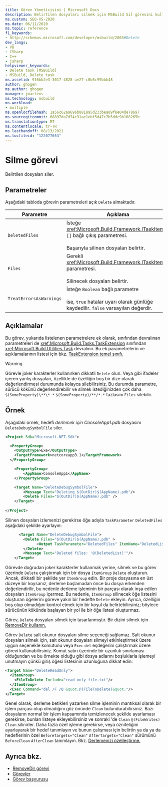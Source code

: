 ```yaml
---
title: Görev Yöneticisini | Microsoft Docs
description: Belirtilen dosyaları silmek için MSBuild Sil görevini kullanmayla ilgili parametreler ve önemli noktalar hakkında bilgi alın.
ms.custom: SEO-VS-2020
ms.date: 06/11/2020
ms.topic: reference
f1_keywords:
- http://schemas.microsoft.com/developer/msbuild/2003#Delete
dev_langs:
- VB
- CSharp
- C++
- jsharp
helpviewer_keywords:
- Delete task [MSBuild]
- MSBuild, Delete task
ms.assetid: 916bb2e3-3017-4828-ae27-c0b5c99bbb48
author: ghogen
ms.author: ghogen
manager: jmartens
ms.technology: msbuild
ms.workload:
- multiple
ms.openlocfilehash: 1a56c62a9696b881895d233bea89f8e04de78697
ms.sourcegitcommit: 68897da7d74c31ae1ebf5d47c7b5ddc9b108265b
ms.translationtype: MT
ms.contentlocale: tr-TR
ms.lasthandoff: 08/13/2021
ms.locfileid: "122077653"
---
```

# <a name="delete-task"></a>Silme görevi

Belirtilen dosyaları siler.

## <a name="parameters"></a>Parametreler

Aşağıdaki tabloda görevin parametreleri açık `Delete` almaktadır.

|Parametre|Açıklama|
|---------------|-----------------|
|`DeletedFiles`|İsteğe <xref:Microsoft.Build.Framework.ITaskItem> `[]` bağlı çıkış parametresi.<br /><br /> Başarıyla silinen dosyaları belirtir.|
|`Files`|Gerekli <xref:Microsoft.Build.Framework.ITaskItem>`[]` parametresi.<br /><br /> Silinecek dosyaları belirtir.|
|`TreatErrorsAsWarnings`|İsteğe `Boolean` bağlı parametre<br /><br /> ise, `true` hatalar uyarı olarak günlüğe kaydedilir. `false` varsayılan değerdir.|

## <a name="remarks"></a>Açıklamalar

Bu görev, yukarıda listelenen parametrelere ek olarak, sınıfından devralınan parametreleri de <xref:Microsoft.Build.Tasks.TaskExtension> sınıfından <xref:Microsoft.Build.Utilities.Task> devralınır. Bu ek parametrelerin ve açıklamalarının listesi için bkz. [TaskExtension temel sınıfı.](../msbuild/taskextension-base-class.md)

> [!WARNING]
> Görevle joker karakterler kullanırken dikkatli `Delete` olun. Veya gibi ifadeler içeren yanlış dosyaları, özellikle de özelliğin boş bir dize olarak değerlendirmesi durumunda kolayca silebilirsiniz. Bu durumda parametre, sürücü kökünü değerlendirebilir ve silmek istediğinizden çok daha `$(SomeProperty)\**\*.*` `$(SomeProperty)/**/*.*` fazlasını `Files` silebilir.

## <a name="example"></a>Örnek

Aşağıdaki örnek, hedefi *derlemek için ConsoleApp1.pdb* dosyasını `DeleteDebugSymbolFile` siler.

```xml
<Project Sdk="Microsoft.NET.Sdk">

  <PropertyGroup>
    <OutputType>Exe</OutputType>
    <TargetFramework>netcoreapp3.1</TargetFramework>
  </PropertyGroup>

    <PropertyGroup>
        <AppName>ConsoleApp1</AppName>
    </PropertyGroup>

    <Target Name="DeleteDebugSymbolFile">
        <Message Text="Deleting $(OutDir)$(AppName).pdb"/>
        <Delete Files="$(OutDir)$(AppName).pdb" />
    </Target>
  
</Project>

```

Silinen dosyaları izlemenizi gerekirse öğe adıyla `TaskParameter` `DeletedFiles` aşağıdaki şekilde ayarlayın:

```xml
      <Target Name="DeleteDebugSymbolFile">
        <Delete Files="$(OutDir)$(AppName).pdb" >
              <Output TaskParameter="DeletedFiles" ItemName="DeletedList"/>
        </Delete>
        <Message Text="Deleted files: '@(DeletedList)'"/>
    </Target>
```

Görevde doğrudan joker karakterler kullanmak yerine, silmek ve bu görev üzerinde `Delete` çalıştırmak için bir dosya `ItemGroup` `Delete` oluşturun. Ancak, dikkatli bir şekilde yer `ItemGroup` edin. Bir proje dosyasına en üst düzeye bir koysanız, derleme başlamadan önce bu dosya erkenden değerlendirilir, bu nedenle derleme işleminin bir parçası olarak inşa edilen dosyaları `ItemGroup` içermez. Bu nedenle, `ItemGroup` silinecek öğe listesini oluşturan öğelerini göreve yakın bir hedefte `Delete` ekleyin. Ayrıca, özelliğin boş olup olmadığını kontrol etmek için bir koşul da belirtebilirsiniz; böylece sürücünün kökünde başlayan bir yol ile bir öğe listesi oluşturmaz.

Görev, `Delete` dosyaları silmek için tasarlanmıştır. Bir dizini silmek için [RemoveDir kullanın.](removedir-task.md)

Görev `Delete` salt okunur dosyaları silme seçeneği sağlamaz. Salt okunur dosyaları silmek için, salt okunur dosyaları silmeyi etkinleştirmek üzere uygun seçenekle komutunu veya `Exec` `del` eşdeğerini çalıştırmak üzere görevi kullanabilirsiniz. Komut satırı üzerinde bir uzunluk sınırlaması olduğundan ve bu örnekte olduğu gibi dosya adlarını boşluklarla işlemeyi unutmayın çünkü giriş öğesi listesinin uzunluğuna dikkat edin:

```xml
<Target Name="DeleteReadOnly">
  <ItemGroup>
    <FileToDelete Include="read only file.txt"/>
  </ItemGroup>
  <Exec Command="del /F /Q &quot;@(FileToDelete)&quot;"/>
</Target>
```

Genel olarak, derleme betikleri yazarken silme işleminin mantıksal olarak bir işlem parçası olup olmadığını göz önünde `Clean` bulundurabilirsiniz. Bazı dosyaların normal bir işlem kapsamında temizlenecek şekilde ayarlaması gerekirse, bunları listeye ekleyebilirsiniz ve sonraki 'de `Clean` `@(FileWrites)` `Clean` silinirler. Daha fazla özel işleme gerekirse, veya özniteliğini ayarlayarak bir hedef tanımlayın ve bunun çalışması için belirtin ya da ya da hedeflerinin özel `BeforeTargets="Clean"` `AfterTargets="Clean"` sürümünü `BeforeClean` `AfterClean` tanımlayın. Bkz. [Derlemenizi özelleştirme.](customize-your-build.md)

## <a name="see-also"></a>Ayrıca bkz.

- [RemoveDir görevi](removedir-task.md)
- [Görevler](../msbuild/msbuild-tasks.md)
- [Görev başvurusu](../msbuild/msbuild-task-reference.md)
